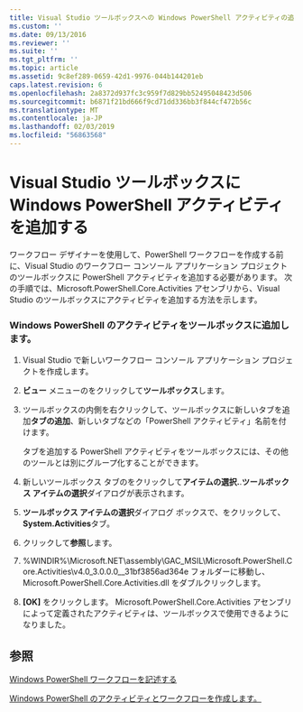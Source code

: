 ```yaml
---
title: Visual Studio ツールボックスへの Windows PowerShell アクティビティの追加 |Microsoft Docs
ms.custom: ''
ms.date: 09/13/2016
ms.reviewer: ''
ms.suite: ''
ms.tgt_pltfrm: ''
ms.topic: article
ms.assetid: 9c8ef289-0659-42d1-9976-044b144201eb
caps.latest.revision: 6
ms.openlocfilehash: 2a8372d937fc3c959f7d829bb52495048423d506
ms.sourcegitcommit: b6871f21bd666f9cd71dd336bb3f844cf472b56c
ms.translationtype: MT
ms.contentlocale: ja-JP
ms.lasthandoff: 02/03/2019
ms.locfileid: "56863568"
---
```

# <a name="adding-windows-powershell-activities-to-the-visual-studio-toolbox"></a>Visual Studio ツールボックスに Windows PowerShell アクティビティを追加する

ワークフロー デザイナーを使用して、PowerShell ワークフローを作成する前に、Visual Studio のワークフロー コンソール アプリケーション プロジェクトのツールボックスに PowerShell アクティビティを追加する必要があります。 次の手順では、Microsoft.PowerShell.Core.Activities アセンブリから、Visual Studio のツールボックスにアクティビティを追加する方法を示します。

### <a name="adding-windows-powershell-activities-to-the-toolbox"></a>Windows PowerShell のアクティビティをツールボックスに追加します。

1. Visual Studio で新しいワークフロー コンソール アプリケーション プロジェクトを作成します。

2. **ビュー**  メニューのをクリックして**ツールボックス**します。

3. ツールボックスの内側を右クリックして、ツールボックスに新しいタブを追加**タブの追加**、新しいタブなどの「PowerShell アクティビティ」名前を付けます。

   タブを追加する PowerShell アクティビティをツールボックスには、その他のツールとは別にグループ化することができます。

4. 新しいツールボックス タブのをクリックして**アイテムの選択.**.**ツールボックス アイテムの選択**ダイアログが表示されます。

5. **ツールボックス アイテムの選択**ダイアログ ボックスで、をクリックして、 **System.Activities**タブ。

6. クリックして**参照**します。

7. %WINDIR%\Microsoft.NET\assembly\GAC_MSIL\Microsoft.PowerShell.Core.Activities\v4.0_3.0.0.0__31bf3856ad364e フォルダーに移動し、Microsoft.PowerShell.Core.Activities.dll をダブルクリックします。

8. **[OK]** をクリックします。 Microsoft.PowerShell.Core.Activities アセンブリによって定義されたアクティビティは、ツールボックスで使用できるようになりました。

## <a name="see-also"></a>参照

[Windows PowerShell ワークフローを記述する](./writing-a-windows-powershell-workflow.md)

[Windows PowerShell のアクティビティとワークフローを作成します。](./creating-a-workflow-with-windows-powershell-activities.md)